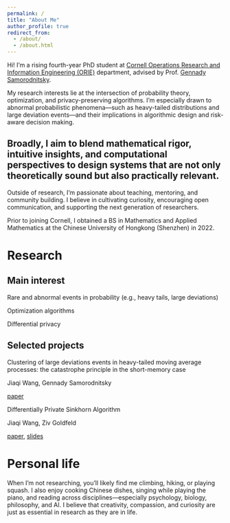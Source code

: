 ```yaml
---
permalink: /
title: "About Me"
author_profile: true
redirect_from: 
  - /about/
  - /about.html
---
```

Hi! I’m a rising fourth-year PhD student at [Cornell Operations Research and Information Engineering (ORIE)](https://www.engineering.cornell.edu/orie/) department, advised by Prof. [Gennady Samorodnitsky](https://people.orie.cornell.edu/gennady/).

My research interests lie at the intersection of probability theory, optimization, and privacy-preserving algorithms. I’m especially drawn to abnormal probabilistic phenomena—such as heavy-tailed distributions and large deviation events—and their implications in algorithmic design and risk-aware decision making.

## Broadly, I aim to blend mathematical rigor, intuitive insights, and computational perspectives to design systems that are not only theoretically sound but also practically relevant.

Outside of research, I’m passionate about teaching, mentoring, and community building. I believe in cultivating curiosity, encouraging open communication, and supporting the next generation of researchers.

Prior to joining Cornell, I obtained a BS in Mathematics and Applied Mathematics at the Chinese University of Hongkong (Shenzhen) in 2022.

Research
====

Main interest
---

Rare and abnormal events in probability (e.g., heavy tails, large deviations)

Optimization algorithms

Differential privacy


Selected projects
---
Clustering of large deviations events in heavy-tailed moving average processes: the catastrophe principle in the short-memory case

Jiaqi Wang, Gennady Samorodnitsky

[paper](https://arxiv.org/abs/2506.10256)

Differentially Private Sinkhorn Algorithm

Jiaqi Wang, Ziv Goldfeld 

[paper](https://ieeexplore.ieee.org/abstract/document/10735319), [slides](https://drive.google.com/file/d/1wuUl8YsU58Y4I3GYYPnF-4vNWCOSndPK/view?usp=sharing)

Personal life 
=====

When I’m not researching, you’ll likely find me climbing, hiking, or playing squash. I also enjoy cooking Chinese dishes, singing while playing the piano, and reading across disciplines—especially psychology, biology, philosophy, and AI.
I believe that creativity, compassion, and curiosity are just as essential in research as they are in life.
